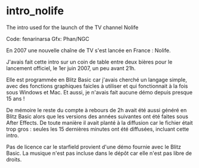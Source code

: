 # intro_nolife
The intro used for the launch of the TV channel Nolife

Code: fenarinarsa
Gfx: Phan/NGC

En 2007 une nouvelle chaîne de TV s'est lancée en France : Nolife.

J'avais fait cette intro sur un coin de table entre deux bières pour le lancement officiel, le 1er juin 2007, un peu avant 21h.

Elle est programmée en Blitz Basic car j'avais cherché un langage simple, avec des fonctions graphiques faicles à utiliser et qui fonctionnait à la fois sous Windows et Mac. Et aussi, je n'avais fait aucune démo depuis presque 15 ans !

De mémoire le reste du compte à rebours de 2h avait été aussi généré en Blitz Basic alors que les versions des années suivantes ont été faites sous After Effects. De toute manière il avait planté à la diffusion car le fichier était trop gros : seules les 15 dernières minutes ont été diffusées, incluant cette intro.

Pas de licence car le starfield provient d'une démo fournie avec le Blitz Basic.
La musique n'est pas incluse dans le dépôt car elle n'est pas libre de droits.
